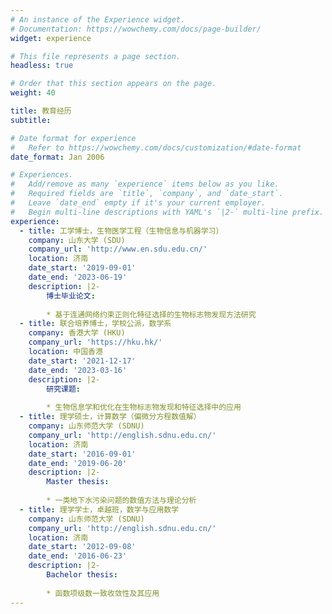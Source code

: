```yaml
---
# An instance of the Experience widget.
# Documentation: https://wowchemy.com/docs/page-builder/
widget: experience

# This file represents a page section.
headless: true

# Order that this section appears on the page.
weight: 40

title: 教育经历
subtitle:

# Date format for experience
#   Refer to https://wowchemy.com/docs/customization/#date-format
date_format: Jan 2006

# Experiences.
#   Add/remove as many `experience` items below as you like.
#   Required fields are `title`, `company`, and `date_start`.
#   Leave `date_end` empty if it's your current employer.
#   Begin multi-line descriptions with YAML's `|2-` multi-line prefix.
experience:
  - title: 工学博士，生物医学工程（生物信息与机器学习）
    company: 山东大学 (SDU) 
    company_url: 'http://www.en.sdu.edu.cn/'
    location: 济南
    date_start: '2019-09-01'
    date_end: '2023-06-19'
    description: |2-
        博士毕业论文:
        
        * 基于连通网络约束正则化特征选择的生物标志物发现方法研究
  - title: 联合培养博士，学校公派，数学系
    company: 香港大学 (HKU) 
    company_url: 'https://hku.hk/'
    location: 中国香港
    date_start: '2021-12-17'
    date_end: '2023-03-16'
    description: |2-
        研究课题: 
        
        * 生物信息学和优化在生物标志物发现和特征选择中的应用
  - title: 理学硕士，计算数学（偏微分方程数值解）
    company: 山东师范大学 (SDNU) 
    company_url: 'http://english.sdnu.edu.cn/'
    location: 济南
    date_start: '2016-09-01'
    date_end: '2019-06-20'
    description: |2-
        Master thesis:
        
        * 一类地下水污染问题的数值方法与理论分析
  - title: 理学学士，卓越班，数学与应用数学
    company: 山东师范大学 (SDNU) 
    company_url: 'http://english.sdnu.edu.cn/'
    location: 济南
    date_start: '2012-09-08'
    date_end: '2016-06-23'
    description: |2-
        Bachelor thesis:
        
        * 函数项级数一致收敛性及其应用	
---
```

